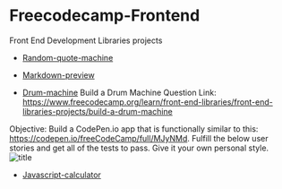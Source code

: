 # Freecodecamp-Frontend
 Front End Development Libraries projects

- [Random-quote-machine](
https://codepen.io/dezaerus/pen/BaqZpxb
)

- [Markdown-preview](
https://codepen.io/dezaerus/pen/YzJxzov
)

- [Drum-machine](
https://codepen.io/dezaerus/pen/abRyypV?editors=0110
)
Build a Drum Machine Question Link: https://www.freecodecamp.org/learn/front-end-libraries/front-end-libraries-projects/build-a-drum-machine

Objective: Build a CodePen.io app that is functionally similar to this: https://codepen.io/freeCodeCamp/full/MJyNMd. Fulfill the below user stories and get all of the tests to pass. Give it your own personal style.
![title](Images/https://raw.githubusercontent.com/dezaerus/Freecodecamp-FrontEnd/master/Drum-Machine/Image.png)

- [Javascript-calculator](
https://codepen.io/dezaerus/pen/GRYvXyL)
